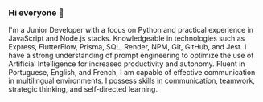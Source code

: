 ### Hi everyone 👋

I'm a Junior Developer with a focus on Python and practical experience in JavaScript and Node.js stacks. Knowledgeable in technologies such as Express, FlutterFlow, Prisma, SQL, Render, NPM, Git, GitHub, and Jest. I have a strong understanding of prompt engineering to optimize the use of Artificial Intelligence for increased productivity and autonomy. Fluent in Portuguese, English, and French, I am capable of effective communication in multilingual environments. I possess skills in communication, teamwork, strategic thinking, and self-directed learning.
